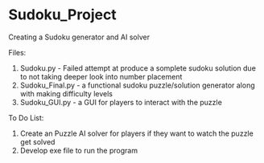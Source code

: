 # Sudoku_Project
Creating a Sudoku generator and AI solver

Files:
1) Sudoku.py       - Failed attempt at produce a somplete sudoku solution due to not taking deeper look into number placement 
2) Sudoku_Final.py - a functional sudoku puzzle/solution generator along with making difficulty levels 
3) Sudoku_GUI.py   - a GUI for players to interact with the puzzle

To Do List:
1) Create an Puzzle AI solver for players if they want to watch the puzzle get solved
2) Develop exe file to run the program 
